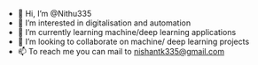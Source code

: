 - 👋 Hi, I’m @Nithu335
- 👀 I’m interested in digitalisation and automation
- 🌱 I’m currently learning machine/deep learning applications
- 💞️ I’m looking to collaborate on machine/ deep learning projects
- 📫 To reach me you can mail to nishantk335@gmail.com

<!---
Nithu335/Nithu335 is a ✨ special ✨ repository because its `README.md` (this file) appears on your GitHub profile.
You can click the Preview link to take a look at your changes.
--->
